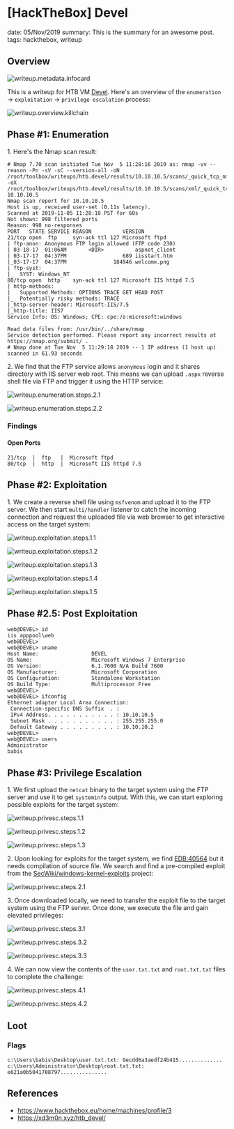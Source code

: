 [HackTheBox] Devel
===============
date: 05/Nov/2019
summary: This is the summary for an awesome post.
tags: hackthebox, writeup

## Overview
![writeup.metadata.infocard](/static/files/posts_htb_devel/infocard.png)

This is a writeup for HTB VM [Devel](https://www.hackthebox.eu/home/machines/profile/3). Here's an overview of the `enumeration` → `exploitation` → `privilege escalation` process:

![writeup.overview.killchain](/static/files/posts_htb_devel/killchain.png)

## Phase #1: Enumeration
1\. Here's the Nmap scan result:  
```
# Nmap 7.70 scan initiated Tue Nov  5 11:28:16 2019 as: nmap -vv --reason -Pn -sV -sC --version-all -oN /root/toolbox/writeups/htb.devel/results/10.10.10.5/scans/_quick_tcp_nmap.txt -oX /root/toolbox/writeups/htb.devel/results/10.10.10.5/scans/xml/_quick_tcp_nmap.xml 10.10.10.5
Nmap scan report for 10.10.10.5
Host is up, received user-set (0.11s latency).
Scanned at 2019-11-05 11:28:18 PST for 60s
Not shown: 998 filtered ports
Reason: 998 no-responses
PORT   STATE SERVICE REASON          VERSION
21/tcp open  ftp     syn-ack ttl 127 Microsoft ftpd
| ftp-anon: Anonymous FTP login allowed (FTP code 230)
| 03-18-17  01:06AM       <DIR>          aspnet_client
| 03-17-17  04:37PM                  689 iisstart.htm
|_03-17-17  04:37PM               184946 welcome.png
| ftp-syst:
|_  SYST: Windows_NT
80/tcp open  http    syn-ack ttl 127 Microsoft IIS httpd 7.5
| http-methods:
|   Supported Methods: OPTIONS TRACE GET HEAD POST
|_  Potentially risky methods: TRACE
|_http-server-header: Microsoft-IIS/7.5
|_http-title: IIS7
Service Info: OS: Windows; CPE: cpe:/o:microsoft:windows

Read data files from: /usr/bin/../share/nmap
Service detection performed. Please report any incorrect results at https://nmap.org/submit/ .
# Nmap done at Tue Nov  5 11:29:18 2019 -- 1 IP address (1 host up) scanned in 61.93 seconds
```

2\. We find that the FTP service allows `anonymous` login and it shares directory with IIS server web root. This means we can upload `.aspx` reverse shell file via FTP and trigger it using the HTTP service:  

![writeup.enumeration.steps.2.1](/static/files/posts_htb_devel/screenshot01.png)  

![writeup.enumeration.steps.2.2](/static/files/posts_htb_devel/screenshot02.png)  

### Findings
#### Open Ports
```
21/tcp  |  ftp   |  Microsoft ftpd
80/tcp  |  http  |  Microsoft IIS httpd 7.5
```

## Phase #2: Exploitation
1\. We create a reverse shell file using `msfvenom` and upload it to the FTP server. We then start `multi/handler` listener to catch the incoming connection and request the uploaded file via web browser to get interactive access on the target system:  

![writeup.exploitation.steps.1.1](/static/files/posts_htb_devel/screenshot03.png)  

![writeup.exploitation.steps.1.2](/static/files/posts_htb_devel/screenshot04.png)  

![writeup.exploitation.steps.1.3](/static/files/posts_htb_devel/screenshot05.png)  

![writeup.exploitation.steps.1.4](/static/files/posts_htb_devel/screenshot07.png)  

![writeup.exploitation.steps.1.5](/static/files/posts_htb_devel/screenshot08.png)  

## Phase #2.5: Post Exploitation
```
web@DEVEL> id
iis apppool\web
web@DEVEL>  
web@DEVEL> uname
Host Name:                 DEVEL
OS Name:                   Microsoft Windows 7 Enterprise
OS Version:                6.1.7600 N/A Build 7600
OS Manufacturer:           Microsoft Corporation
OS Configuration:          Standalone Workstation
OS Build Type:             Multiprocessor Free
web@DEVEL>  
web@DEVEL> ifconfig
Ethernet adapter Local Area Connection:
 Connection-specific DNS Suffix  . :
 IPv4 Address. . . . . . . . . . . : 10.10.10.5
 Subnet Mask . . . . . . . . . . . : 255.255.255.0
 Default Gateway . . . . . . . . . : 10.10.10.2
web@DEVEL>  
web@DEVEL> users
Administrator
babis
```

## Phase #3: Privilege Escalation
1\. We first upload the `netcat` binary to the target system using the FTP server and use it to get `systeminfo` output. With this, we can start exploring possible exploits for the target system:  

![writeup.privesc.steps.1.1](/static/files/posts_htb_devel/screenshot06.png)  

![writeup.privesc.steps.1.2](/static/files/posts_htb_devel/screenshot09.png)  

![writeup.privesc.steps.1.3](/static/files/posts_htb_devel/screenshot10.png)  

2\. Upon looking for exploits for the target system, we find [EDB:40564](https://www.exploit-db.com/exploits/40564) but it needs compilation of source file. We search and find a pre-compiled exploit from the [SecWiki/windows-kernel-exploits](https://github.com/SecWiki/windows-kernel-exploits/tree/master/MS11-046) project:  

![writeup.privesc.steps.2.1](/static/files/posts_htb_devel/screenshot11.png)  

3\. Once downloaded locally, we need to transfer the exploit file to the target system using the FTP server. Once done, we execute the file and gain elevated privileges:  

![writeup.privesc.steps.3.1](/static/files/posts_htb_devel/screenshot12.png)  

![writeup.privesc.steps.3.2](/static/files/posts_htb_devel/screenshot13.png)  

![writeup.privesc.steps.3.3](/static/files/posts_htb_devel/screenshot14.png)  

4\. We can now view the contents of the `user.txt.txt` and `root.txt.txt` files to complete the challenge:  

![writeup.privesc.steps.4.1](/static/files/posts_htb_devel/screenshot15.png)  

![writeup.privesc.steps.4.2](/static/files/posts_htb_devel/screenshot16.png)  

## Loot
### Flags
```
c:\Users\babis\Desktop\user.txt.txt: 9ecdd6a3aedf24b415..............
c:\Users\Administrator\Desktop\root.txt.txt: e621a0b5041708797...............
```

## References
* <https://www.hackthebox.eu/home/machines/profile/3>  
* <https://xd3m0n.xyz/htb_devel/>  
